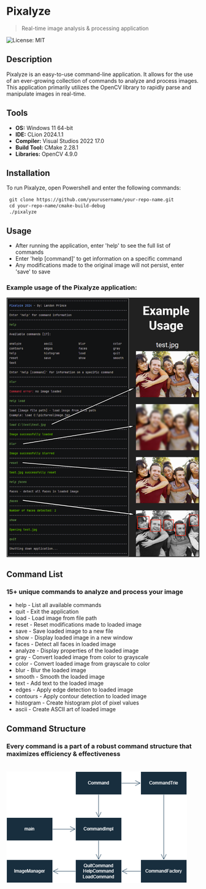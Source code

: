 # Pixalyze 
> Real-time image analysis & processing application

![License: MIT](https://img.shields.io/badge/License-MIT-blue.svg)

## Description
Pixalyze is an easy-to-use command-line application. It allows for the use of an ever-growing collection of commands to analyze and process images.
This application primarily utilizes the OpenCV library to rapidly parse and manipulate images in real-time. 

## Tools 
- __OS:__ Windows 11 64-bit
- __IDE:__ CLion 2024.1.1
- __Compiler:__ Visual Studios 2022 17.0
- __Build Tool:__ CMake 2.28.1
- __Libraries:__ OpenCV 4.9.0

## Installation
To run Pixalyze, open Powershell and enter the following commands:
 ```
  git clone https://github.com/yourusername/your-repo-name.git
  cd your-repo-name/cmake-build-debug
  ./pixalyze
 ```
## Usage
- After running the application, enter 'help' to see the full list of commands<br>
- Enter 'help [command]' to get information on a specific command<br>
- Any modifications made to the original image will not persist, enter 'save' to save
### Example usage of the Pixalyze application:<br>
![Example Usage](example_usage.png)

## Command List
### 15+ unique commands to analyze and process your image
- help - List all available commands
- quit - Exit the application
- load - Load image from file path
- reset - Reset modifications made to loaded image
- save - Save loaded image to a new file
- show - Display loaded image in a new window
- faces - Detect all faces in loaded image
- analyze - Display properties of the loaded image
- gray - Convert loaded image from color to grayscale
- color - Convert loaded image from grayscale to color
- blur - Blur the loaded image
- smooth - Smooth the loaded image
- text - Add text to the loaded image
- edges - Apply edge detection to loaded image
- contours - Apply contour detection to loaded image
- histogram - Create histogram plot of pixel values
- ascii - Create ASCII art of loaded image
  
## Command Structure
### Every command is a part of a robust command structure that maximizes efficiency & effectiveness<br><br>
![Command Structure](command_structure.png)
